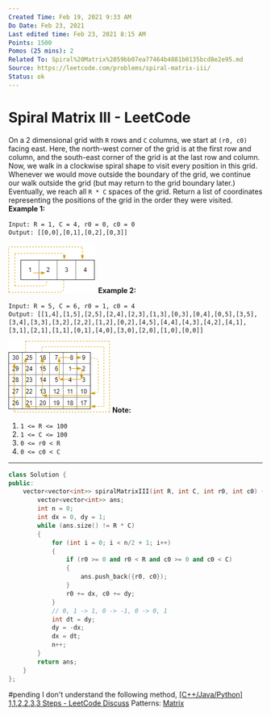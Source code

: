 ```yaml
---
Created Time: Feb 19, 2021 9:33 AM
Do Date: Feb 23, 2021
Last edited time: Feb 23, 2021 8:15 AM
Points: 1500
Pomos (25 mins): 2
Related To: Spiral%20Matrix%2059bb07ea77464b4881b0135bcd8e2e95.md
Source: https://leetcode.com/problems/spiral-matrix-iii/
Status: ok
---
```


# Spiral Matrix III - LeetCode

On a 2 dimensional grid with `R` rows and `C` columns, we start at `(r0, c0)` facing east.
Here, the north-west corner of the grid is at the first row and column, and the south-east corner of the grid is at the last row and column.
Now, we walk in a clockwise spiral shape to visit every position in this grid.
Whenever we would move outside the boundary of the grid, we continue our walk outside the grid (but may return to the grid boundary later.)
Eventually, we reach all `R * C` spaces of the grid.
Return a list of coordinates representing the positions of the grid in the order they were visited.
**Example 1:**
```
Input: R = 1, C = 4, r0 = 0, c0 = 0
Output: [[0,0],[0,1],[0,2],[0,3]]
```
![Spiral%20Matrix%20III%20-%20LeetCode%20c1a07ea290b64a009a2c9ce52f0483e0/Untitled.png](Spiral%20Matrix%20III%20-%20LeetCode%20c1a07ea290b64a009a2c9ce52f0483e0/Untitled.png)
**Example 2:**
```
Input: R = 5, C = 6, r0 = 1, c0 = 4
Output: [[1,4],[1,5],[2,5],[2,4],[2,3],[1,3],[0,3],[0,4],[0,5],[3,5],[3,4],[3,3],[3,2],[2,2],[1,2],[0,2],[4,5],[4,4],[4,3],[4,2],[4,1],[3,1],[2,1],[1,1],[0,1],[4,0],[3,0],[2,0],[1,0],[0,0]]
```
![Spiral%20Matrix%20III%20-%20LeetCode%20c1a07ea290b64a009a2c9ce52f0483e0/Untitled%201.png](Spiral%20Matrix%20III%20-%20LeetCode%20c1a07ea290b64a009a2c9ce52f0483e0/Untitled%201.png)
**Note:**
1. `1 <= R <= 100`
2. `1 <= C <= 100`
3. `0 <= r0 < R`
4. `0 <= c0 < C`
---
```cpp
class Solution {
public:
    vector<vector<int>> spiralMatrixIII(int R, int C, int r0, int c0) {
        vector<vector<int>> ans; 
        int n = 0; 
        int dx = 0, dy = 1;
        while (ans.size() != R * C)
        {
            for (int i = 0; i < n/2 + 1; i++)
            {
                if (r0 >= 0 and r0 < R and c0 >= 0 and c0 < C)
                {
                    ans.push_back({r0, c0}); 
                }
                r0 += dx, c0 += dy; 
            }
            // 0, 1 -> 1, 0 -> -1, 0 -> 0, 1
            int dt = dy; 
            dy = -dx; 
            dx = dt; 
            n++;
        }
        return ans; 
    }
};
```
#pending
I don't understand the following method, 
[[C++/Java/Python] 1,1,2,2,3,3 Steps - LeetCode Discuss](https://leetcode.com/problems/spiral-matrix-iii/discuss/158970/C%2B%2BJavaPython-112233-Steps)
Patterns: [Matrix](Matrix.md)